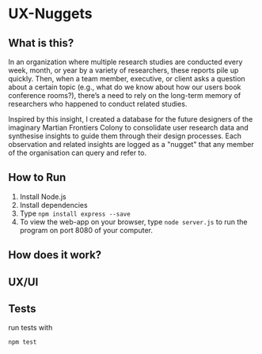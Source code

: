 # UX-Nuggets
 
## What is this?
In an organization where multiple research studies are conducted every week, month, or year by a variety of researchers, these reports pile up quickly. Then, when a team member, executive, or client asks a question about a certain topic (e.g., what do we know about how our users book conference rooms?), there’s a need to rely on the long-term memory of researchers who happened to conduct related studies. 

Inspired by this insight, I created a database for the future designers of the imaginary Martian Frontiers Colony to consolidate user research data and synthesise insights to guide them through their design processes. Each observation and related insights are logged as a "nugget" that any member of the organisation can query and refer to.

## How to Run
1. Install Node.js
2. Install dependencies
3. Type `npm install express --save`
4. To view the web-app on your browser, type `node server.js` to run the program on port 8080 of your computer. 

## How does it work?

## UX/UI

## Tests
run tests with 
```command line
npm test

```